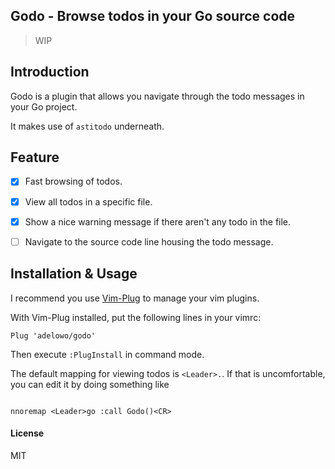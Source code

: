 ## Godo - Browse todos in your Go source code

> WIP

## Introduction

Godo is a plugin that allows you navigate  through the todo messages in your Go project.

It makes use of `astitodo` underneath.

##  Feature
 - [x] Fast browsing of todos.
 - [x] View all todos in a specific file.
 - [x] Show a nice warning message if there aren't any todo in the file.
 - [ ] Navigate to the source code line housing the todo message.


## Installation & Usage

I recommend you use [Vim-Plug](https://github.com/junegunn/vim-plug/blob/master/README.md) to manage your vim plugins.

With Vim-Plug installed, put the following lines in your vimrc:

```vim
Plug 'adelowo/godo'
```

Then execute `:PlugInstall` in command mode.


The default mapping for viewing todos is `<Leader>.`. If that is uncomfortable, you can edit it by doing something like 

```vim

nnoremap <Leader>go :call Godo()<CR>
```

#### License

MIT
